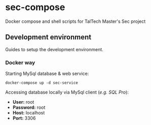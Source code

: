 # sec-compose
Docker compose and shell scripts for TalTech Master's Sec project

## Development environment

Guides to setup the development environment.

### Docker way
Starting MySql database & web service:

```
docker-compose up -d sec-service
```

Accessing database locally via MySql client (*e.g. SQL Pro*):
* **User:** root
* **Password:** root
* **Host:** localhost
* **Port:** 3306


